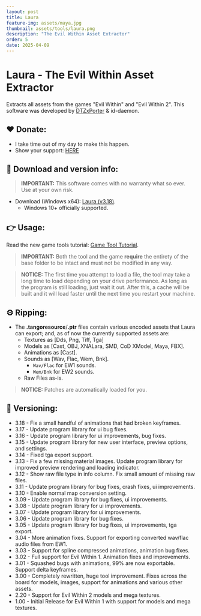 ```yaml
---
layout: post
title: Laura
feature-img: assets/maya.jpg
thumbnail: assets/tools/laura.png
description: "The Evil Within Asset Extractor"
order: 5
date: 2025-04-09
---
```


# Laura - The Evil Within Asset Extractor
Extracts all assets from the games "Evil Within" and "Evil Within 2". This software was developed by [DTZxPorter](https://twitter.com/dtzxporter) & id-daemon.

## ❤️ Donate:
- I take time out of my day to make this happen.
- Show your support: [HERE](https://dtzxporter.com/donate)

## 💾 Download and version info:

> **IMPORTANT:** This software comes with no warranty what so ever. Use at your own risk.

- Download (Windows x64): [Laura (v3.18)](https://mega.nz/file/xU5EzQ7B#Xf2QuIXurCyJ22S-O4G6HtMIKT2Ndfa60w-yy4BQPbA).
  - Windows 10+ officially supported.

## 👉 Usage:
Read the new game tools tutorial: [Game Tool Tutorial](https://dtzxporter.com/game-tools-tutorial).

> **IMPORTANT:** Both the tool and the game **require** the entirety of the base folder to be intact and must not be modified in any way.

> **NOTICE:** The first time you attempt to load a file, the tool may take a long time to load depending on your drive performance. As long as the program is still loading, just wait it out. After this, a cache will be built and it will load faster until the next time you restart your machine.

## ⚙️ Ripping:
- The **.tangoresource**/**.ptr** files contain various encoded assets that Laura can export; and, as of now the currently supported assets are:
  - Textures as [Dds, Png, Tiff, Tga]
  - Models as [Cast, OBJ, XNALara, SMD, CoD XModel, Maya, FBX].
  - Animations as [Cast].
  - Sounds as [Wav, Flac, Wem, Bnk].
    - `Wav/Flac` for EW1 sounds.
    - `Wem/Bnk` for EW2 sounds.
  - Raw Files as-is.

> **NOTICE:** Patches are automatically loaded for you.

## 📌 Versioning:
- 3.18 - Fix a small handful of animations that had broken keyframes.
- 3.17 - Update program library for ui bug fixes.
- 3.16 - Update program library for ui improvements, bug fixes.
- 3.15 - Update program library for new user interface, preview options, and settings.
- 3.14 - Fixed tga export support.
- 3.13 - Fix a few missing material images. Update program library for improved preview rendering and loading indicator.
- 3.12 - Show raw file type in info column. Fix small amount of missing raw files.
- 3.11 - Update program library for bug fixes, crash fixes, ui improvements.
- 3.10 - Enable normal map conversion setting.
- 3.09 - Update program library for bug fixes, ui improvements.
- 3.08 - Update program library for ui improvements.
- 3.07 - Update program library for ui improvements.
- 3.06 - Update program library for bug fixes.
- 3.05 - Update program library for bug fixes, ui improvements, tga export.
- 3.04 - More animation fixes. Support for exporting converted wav/flac audio files from EW1.
- 3.03 - Support for spline compressed animations, animation bug fixes.
- 3.02 - Full support for Evil Within 1. Animation fixes and improvements.
- 3.01 - Squashed bugs with animations, 99% are now exportable. Support delta keyframes.
- 3.00 - Completely rewritten, huge tool improvement. Fixes across the board for models, images, support for animations and various other assets.
- 2.20 - Support for Evil Within 2 models and mega textures.
- 1.00 - Initial Release for Evil Within 1 with support for models and mega textures.